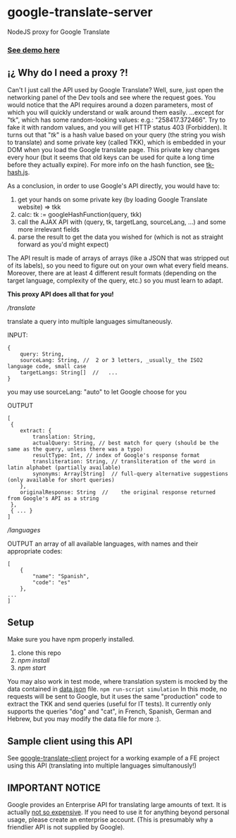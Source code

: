 # google-translate-server

NodeJS proxy for Google Translate

### [See demo here](https://google-translate-client.herokuapp.com/)

## ¡¿ Why do I need a proxy ?!

Can't I just call the API used by Google Translate?
Well, sure, just open the networking panel of the Dev tools and see where the request goes.
You would notice that the API requires around a dozen parameters, most of which you will quickly understand or walk around them easily.
...except for "tk", which has some random-looking values: e.g.: "258417.372466". Try to fake it with random values, and you will get HTTP status 403 (Forbidden).
It turns out that "_tk_" is a hash value based on your query (the string you wish to translate) and some private key (called TKK), which is embedded in your DOM when you load the Google translate page. This private key changes every hour (but it seems that old keys can be used for quite a long time before they actually expire).
For more info on the hash function, see [tk-hash.js](https://github.com/guyrotem/google-translate-server/blob/master/scripts/core/tk-hash.js).

As a conclusion, in order to use Google's API directly, you would have to:

1) get your hands on some private key (by loading Google Translate website) => tkk
2) calc: tk := googleHashFunction(query, tkk)
3) call the AJAX API with (query, tk, targetLang, sourceLang, ...) and some more irrelevant fields
4) parse the result to get the data you wished for (which is not as straight forward as you'd might expect)

The API result is made of arrays of arrays (like a JSON that was stripped out of its labels), so you need to figure out on your own what every field means. Moreover, there are at least 4 different result formats (depending on the target language, complexity of the query, etc.) so you must learn to adapt.

**This proxy API does all that for you!**

_/translate_

translate a query into multiple languages simultaneously.

INPUT: 
```
{
	query: String,
	sourceLang: String,	//	2 or 3 letters, _usually_ the ISO2 language code, small case
	targetLangs: String[]  //	...
}
```

you may use sourceLang: "auto" to let Google choose for you

OUTPUT
```
[
 {
	extract: {
		translation: String,
		actualQuery: String, //	best match for query (should be the same as the query, unless there was a typo)
		resultType: Int, //	index of Google's response format
		transliteration: String, //	transliteration of the word in latin alphabet (partially available)
		synonyms: Array[String]	 //	full-query alternative suggestions (only available for short queries)
	},
	originalResponse: String  //	the original response returned from Google's API as a string
 },
 { ... }
]
```

_/languages_

OUTPUT
an array of all available languages, with names and their appropriate codes:
```
[
	{
		"name": "Spanish",
		"code": "es"
	},
...
]
```

## Setup

Make sure you have npm properly installed.

1.	clone this repo
2.	_npm install_
3.	_npm start_

You may also work in test mode, where translation system is mocked by the data contained in [data.json](https://github.com/guyrotem/google-translate-server/blob/master/test/data.json) file.
`npm run-script simulation`
In this mode, no requests will be sent to Google, but it uses the same "production" code to extract the TKK and send queries (useful for IT tests).
It currently only supports the queries "dog" and "cat", in French, Spanish, German and Hebrew, but you may modify the data file for more :).

## Sample client using this API

See [google-translate-client](https://github.com/guyrotem/google-translate-client/) project for a working example of a FE project using this API (translating into multiple languages simultanously!)

## IMPORTANT NOTICE

Google provides an Enterprise API for translating large amounts of text.
It is actually [not so expensive](https://cloud.google.com/translate/v2/pricing).
If you need to use it for anything beyond personal usage, please create an enterprise account. (This is presumably why a friendlier API is not supplied by Google).
